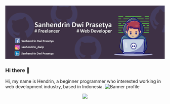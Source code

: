 ![Banner profile](https://github.com/sanhendrindp/sanhendrindp/blob/main/Banner%20GitHubv1.2.png)

### Hi there 👋

Hi, my name is Hendrin, a beginner programmer who interested working in web development industry, based in Indonesia.
![Banner profile](https://iconscout.com/icon/flag-5592733)

<p align="center">
  <img src="https://github-readme-stats.vercel.app/api?username=sanhendrindp&show_icons=true&theme=dark"/>
  <!--  ![Anurag's GitHub stats](https://github-readme-stats.vercel.app/api?username=sanhendrindp&show_icons=true&theme=dark) --> 
</p>
